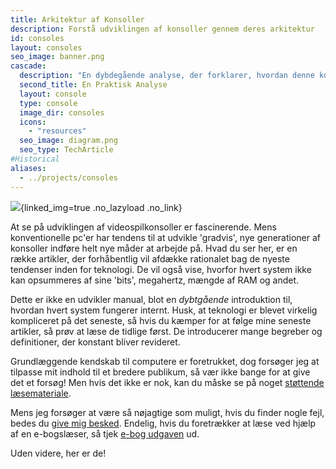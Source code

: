 ```yaml
---
title: Arkitektur af Konsoller
description: Forstå udviklingen af konsoller gennem deres arkitektur
id: consoles
layout: consoles
seo_image: banner.png
cascade:
  description: "En dybdegående analyse, der forklarer, hvordan denne konsol fungerer internt"
  second_title: En Praktisk Analyse
  layout: console
  type: console
  image_dir: consoles
  icons:
    - "resources"
  seo_image: diagram.png
  seo_type: TechArticle
#Historical
aliases:
  - ../projects/consoles
---
```


![](banner.png){linked_img=true .no_lazyload .no_link}

At se på udviklingen af videospilkonsoller er fascinerende. Mens konventionelle pc'er har tendens til at udvikle 'gradvis', nye generationer af konsoller indføre helt nye måder at arbejde på. Hvad du ser her, er en række artikler, der forhåbentlig vil afdække rationalet bag de nyeste tendenser inden for teknologi. De vil også vise, hvorfor hvert system ikke kan opsummeres af sine 'bits', megahertz, mængde af RAM og andet.

Dette er ikke en udvikler manual, blot en *dybtgående* introduktion til, hvordan hvert system fungerer internt. Husk, at teknologi er blevet virkelig kompliceret på det seneste, så hvis du kæmper for at følge mine seneste artikler, så prøv at læse de tidlige først. De introducerer mange begreber og definitioner, der konstant bliver revideret.

Grundlæggende kendskab til computere er foretrukket, dog forsøger jeg at tilpasse mit indhold til et bredere publikum, så vær ikke bange for at give det et forsøg! Men hvis det ikke er nok, kan du måske se på noget [støttende læsemateriale](readings).

Mens jeg forsøger at være så nøjagtige som muligt, hvis du finder nogle fejl, bedes du [give mig besked](https://github.com/flipacholas/Architecture-of-consoles). Endelig, hvis du foretrækker at læse ved hjælp af en e-bogslæser, så tjek [e-bog udgaven](ebook) ud.

Uden videre, her er de!
